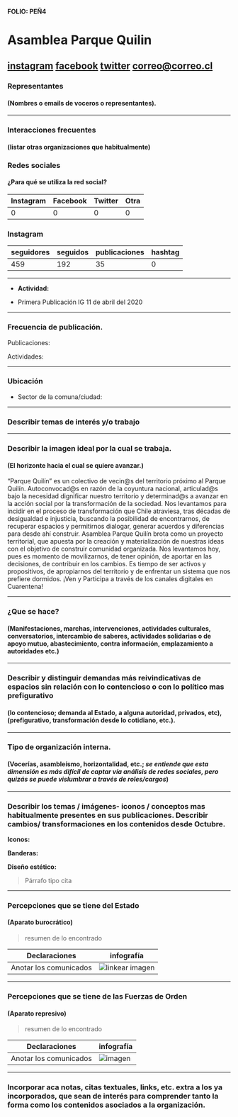 #### FOLIO: PEÑ4
# Asamblea Parque Quilin

[instagram](https://www.instagram.com/asamblea_parquequilin/)
[facebook](https://www.facebook.com/AsambleaParqueQuilin)
[twitter]()
<correo@correo.cl>
---

### Representantes
#### (Nombres o emails de voceros o representantes).

---
### Interacciones frecuentes
#### (listar otras organizaciones que habitualmente)

### Redes sociales
#### ¿Para qué se utiliza la red social?
| Instagram | Facebook | Twitter | Otra 
|---|---|---|---|
|0|0|0|0|

### **Instagram**
| seguidores | seguidos | publicaciones | hashtag |
|---|---|---|---|
|459|192|35|0|

---

* **Actividad:**    

* Primera Publicación IG 11 de abril del 2020

---
### Frecuencia de publicación.

Publicaciones:

Actividades:

---
### Ubicación
* Sector de la comuna/ciudad:

---
### Describir temas de interés y/o trabajo

---
### Describir la imagen ideal por la cual se trabaja.
#### (El horizonte hacia el cual se quiere avanzar.)

“Parque Quilín” es un colectivo de vecin@s del territorio próximo al Parque Quilín. Autoconvocad@s en razón de la coyuntura nacional, articulad@s bajo la necesidad dignificar nuestro territorio y determinad@s a avanzar en la acción social por la transformación de la sociedad.
Nos levantamos para incidir en el proceso de transformación que Chile atraviesa, tras décadas de desigualdad e injusticia, buscando la posibilidad de encontrarnos, de recuperar espacios y permitirnos dialogar, generar acuerdos y diferencias para desde ahí construir.
Asamblea Parque Quilín brota como un proyecto territorial, que apuesta por la creación y materialización de nuestras ideas con el objetivo de construir comunidad organizada.
Nos levantamos hoy, pues es momento de movilizarnos, de tener opinión, de aportar en las decisiones, de contribuir en los cambios. Es tiempo de ser activos y propositivos, de apropiarnos del territorio y de enfrentar un sistema que nos prefiere dormidos. ¡Ven y Participa a través de los canales digitales en Cuarentena!

---
### ¿Que se hace?
#### (Manifestaciones, marchas, intervenciones, actividades culturales, conversatorios, intercambio de saberes, actividades solidarias o de apoyo mutuo, abastecimiento, contra información, emplazamiento a autoridades etc.)

---
### Describir y distinguir demandas más reivindicativas de espacios sin relación con lo contencioso o con lo político mas prefigurativo
#### (lo contencioso; demanda al Estado, a alguna autoridad, privados, etc), (prefigurativo, transformación desde lo cotidiano, etc.).

---
### Tipo de organización interna.
#### (Vocerías, asambleísmo, horizontalidad, etc.; *se entiende que esta dimensión es más difícil de captar vía análisis de redes sociales, pero quizás se puede vislumbrar a través de roles/cargos*)

---
### Describir los temas / imágenes- iconos / conceptos mas habitualmente presentes en sus publicaciones. Describir cambios/ transformaciones en los contenidos desde Octubre.

**Iconos:**

**Banderas:**

**Diseño estético:**

> Párrafo tipo cita 

---
### Percepciones que se tiene del Estado
#### (Aparato burocrático)
> resumen de lo encontrado

| Declaraciones | infografía | 
|---|---|
|Anotar los comunicados | ![linkear imagen]() |

---
### Percepciones que se tiene de las Fuerzas de Orden
#### (Aparato represivo)
> resumen de lo encontrado

| Declaraciones | infografía | 
|---|---|
|Anotar los comunicados | ![imagen]() |


---
### Incorporar aca notas, citas textuales, links, etc. extra a los ya incorporados, que sean de interés para comprender tanto la forma como los contenidos asociados a la organización.
